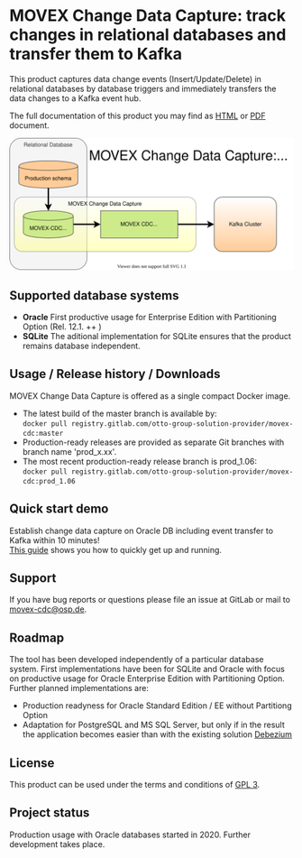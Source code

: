 # MOVEX Change Data Capture: track changes in relational databases and transfer them to Kafka

This product captures data change events (Insert/Update/Delete) in relational databases by database triggers and immediately transfers the data changes to a Kafka event hub.

The full documentation of this product you may find as [HTML](https://otto-group-solution-provider.gitlab.io/movex-cdc/movex-cdc.html) or [PDF](https://otto-group-solution-provider.gitlab.io/movex-cdc/movex-cdc.pdf) document.

![](doc/images/event_flow.svg)

## Supported database systems
- <b>Oracle</b> First productive usage for Enterprise Edition with Partitioning Option (Rel. 12.1. ++ )
- <b>SQLite</b> The aditional implementation for SQLite ensures that the product remains database independent.


## Usage / Release history / Downloads
MOVEX Change Data Capture is offered as a single compact Docker image.

* The latest build of the master branch is available by:<br/>
`docker pull registry.gitlab.com/otto-group-solution-provider/movex-cdc:master`
* Production-ready releases are provided as separate Git branches with branch name 'prod_x.xx'.
* The most recent production-ready release branch is prod_1.06:<br/>
  `docker pull registry.gitlab.com/otto-group-solution-provider/movex-cdc:prod_1.06`

## Quick start demo
Establish change data capture on Oracle DB including event transfer to Kafka within 10 minutes!<br/>
[This guide](https://otto-group-solution-provider.gitlab.io/movex-cdc/movex-cdc_demo.html) shows you how to quickly get up and running.

## Support
If you have bug reports or questions please file an issue at GitLab or mail to movex-cdc@osp.de.

## Roadmap
The tool has been developed independently of a particular database system.
First implementations have been for SQLite and Oracle with focus on productive usage for Oracle Enterprise Edition with Partitioning Option.
<br/>
Further planned implementations are:
- Production readyness for Oracle Standard Edition / EE without Partitiong Option
- Adaptation for PostgreSQL and MS SQL Server, but only if in the result the application becomes easier than with the existing solution [Debezium](https://debezium.io)

## License
This product can be used under the terms and conditions of [GPL 3](https://gitlab.com/otto-group-solution-provider/movex-cdc/-/blob/master/LICENSE).

## Project status
Production usage with Oracle databases started in 2020.
Further development takes place.
